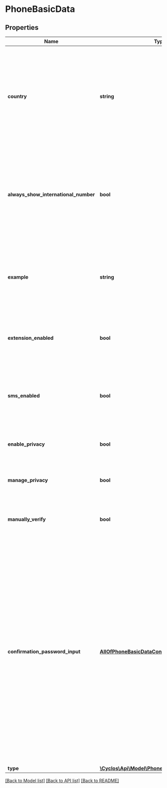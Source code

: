 # PhoneBasicData

## Properties
Name | Type | Description | Notes
------------ | ------------- | ------------- | -------------
**country** | **string** | The 2-letter country code used by default for numbers. Unless an international number is specified (using the &#x60;+&#x60; prefix), the phone number is assumed to belong to this country. | [optional] 
**always_show_international_number** | **bool** | Indicates the it is configured to always format numbers using the international format. If set to false, numbers will be formatted in the national format. | [optional] 
**example** | **string** | An example phone number. Can be either a land-line or mobile phone number example, depending on this phone kind phone | [optional] 
**extension_enabled** | **bool** | Only returned for land line phones. Indicates whether the extension is enabled. | [optional] 
**sms_enabled** | **bool** | Only returned for mobile phones. Indicates whether outbound SMS is enabled in Cyclos | [optional] 
**enable_privacy** | **bool** | Indicates whether privacy can be used for this phone | [optional] 
**manage_privacy** | **bool** | Can the authenticated user manage the privacy of this phone? | [optional] 
**manually_verify** | **bool** | Can the authenticated user manully verify a mobile phone? | [optional] 
**confirmation_password_input** | [**AllOfPhoneBasicDataConfirmationPasswordInput**](AllOfPhoneBasicDataConfirmationPasswordInput.md) | If a confirmation password is used, contains the definitions on how to request that password from the user. This confirmation password is required when performing sensible actions. Sometimes this is dynamic, for example, the confirmation might be configured to be used only once per session, or operations like payments may have a limit per day to be without confirmation (pinless). | [optional] 
**type** | [**\Cyclos\Api\Model\PhoneKind**](PhoneKind.md) |  | [optional] 

[[Back to Model list]](../../README.md#documentation-for-models) [[Back to API list]](../../README.md#documentation-for-api-endpoints) [[Back to README]](../../README.md)

